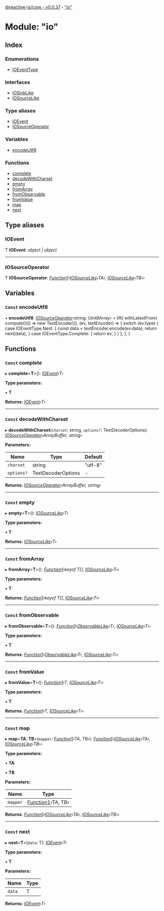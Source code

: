 [@reactive-js/core - v0.0.37](../README.md) › ["io"](_io_.md)

# Module: "io"

## Index

### Enumerations

* [IOEventType](../enums/_io_.ioeventtype.md)

### Interfaces

* [IOSinkLike](../interfaces/_io_.iosinklike.md)
* [IOSourceLike](../interfaces/_io_.iosourcelike.md)

### Type aliases

* [IOEvent](_io_.md#ioevent)
* [IOSourceOperator](_io_.md#iosourceoperator)

### Variables

* [encodeUtf8](_io_.md#const-encodeutf8)

### Functions

* [complete](_io_.md#const-complete)
* [decodeWithCharset](_io_.md#const-decodewithcharset)
* [empty](_io_.md#const-empty)
* [fromArray](_io_.md#const-fromarray)
* [fromObservable](_io_.md#const-fromobservable)
* [fromValue](_io_.md#const-fromvalue)
* [map](_io_.md#const-map)
* [next](_io_.md#const-next)

## Type aliases

###  IOEvent

Ƭ **IOEvent**: *object | object*

___

###  IOSourceOperator

Ƭ **IOSourceOperator**: *[Function1](_functions_.md#function1)‹[IOSourceLike](../interfaces/_io_.iosourcelike.md)‹TA›, [IOSourceLike](../interfaces/_io_.iosourcelike.md)‹TB››*

## Variables

### `Const` encodeUtf8

• **encodeUtf8**: *[IOSourceOperator](_io_.md#iosourceoperator)‹string, Uint8Array›* = lift(
  withLatestFrom(
    compute<TextEncoder>()(() => new TextEncoder()),
    (ev, textEncoder) => {
      switch (ev.type) {
        case IOEventType.Next: {
          const data = textEncoder.encode(ev.data);
          return next(data);
        }
        case IOEventType.Complete: {
          return ev;
        }
      }
    },
  ),
)

## Functions

### `Const` complete

▸ **complete**<**T**>(): *[IOEvent](_io_.md#ioevent)‹T›*

**Type parameters:**

▪ **T**

**Returns:** *[IOEvent](_io_.md#ioevent)‹T›*

___

### `Const` decodeWithCharset

▸ **decodeWithCharset**(`charset`: string, `options?`: TextDecoderOptions): *[IOSourceOperator](_io_.md#iosourceoperator)‹ArrayBuffer, string›*

**Parameters:**

Name | Type | Default |
------ | ------ | ------ |
`charset` | string | "utf-8" |
`options?` | TextDecoderOptions | - |

**Returns:** *[IOSourceOperator](_io_.md#iosourceoperator)‹ArrayBuffer, string›*

___

### `Const` empty

▸ **empty**<**T**>(): *[IOSourceLike](../interfaces/_io_.iosourcelike.md)‹T›*

**Type parameters:**

▪ **T**

**Returns:** *[IOSourceLike](../interfaces/_io_.iosourcelike.md)‹T›*

___

### `Const` fromArray

▸ **fromArray**<**T**>(): *[Function1](_functions_.md#function1)‹keyof T[], [IOSourceLike](../interfaces/_io_.iosourcelike.md)‹T››*

**Type parameters:**

▪ **T**

**Returns:** *[Function1](_functions_.md#function1)‹keyof T[], [IOSourceLike](../interfaces/_io_.iosourcelike.md)‹T››*

___

### `Const` fromObservable

▸ **fromObservable**<**T**>(): *[Function1](_functions_.md#function1)‹[ObservableLike](../interfaces/_observable_.observablelike.md)‹T›, [IOSourceLike](../interfaces/_io_.iosourcelike.md)‹T››*

**Type parameters:**

▪ **T**

**Returns:** *[Function1](_functions_.md#function1)‹[ObservableLike](../interfaces/_observable_.observablelike.md)‹T›, [IOSourceLike](../interfaces/_io_.iosourcelike.md)‹T››*

___

### `Const` fromValue

▸ **fromValue**<**T**>(): *[Function1](_functions_.md#function1)‹T, [IOSourceLike](../interfaces/_io_.iosourcelike.md)‹T››*

**Type parameters:**

▪ **T**

**Returns:** *[Function1](_functions_.md#function1)‹T, [IOSourceLike](../interfaces/_io_.iosourcelike.md)‹T››*

___

### `Const` map

▸ **map**<**TA**, **TB**>(`mapper`: [Function1](_functions_.md#function1)‹TA, TB›): *[Function1](_functions_.md#function1)‹[IOSourceLike](../interfaces/_io_.iosourcelike.md)‹TA›, [IOSourceLike](../interfaces/_io_.iosourcelike.md)‹TB››*

**Type parameters:**

▪ **TA**

▪ **TB**

**Parameters:**

Name | Type |
------ | ------ |
`mapper` | [Function1](_functions_.md#function1)‹TA, TB› |

**Returns:** *[Function1](_functions_.md#function1)‹[IOSourceLike](../interfaces/_io_.iosourcelike.md)‹TA›, [IOSourceLike](../interfaces/_io_.iosourcelike.md)‹TB››*

___

### `Const` next

▸ **next**<**T**>(`data`: T): *[IOEvent](_io_.md#ioevent)‹T›*

**Type parameters:**

▪ **T**

**Parameters:**

Name | Type |
------ | ------ |
`data` | T |

**Returns:** *[IOEvent](_io_.md#ioevent)‹T›*
